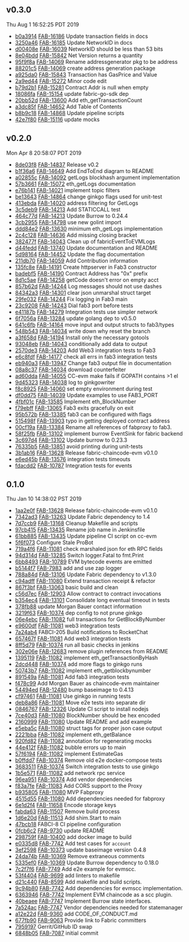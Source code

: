 ## v0.3.0
Thu Aug  1 16:52:25 PDT 2019

* [b0a3914](https://github.com/hyperledger/fabric-chaincode-evm/commit/b0a3914) [FAB-16186](https://jira.hyperledger.org/browse/FAB-16186) Update transaction fields in docs
* [3250a46](https://github.com/hyperledger/fabric-chaincode-evm/commit/3250a46) [FAB-16185](https://jira.hyperledger.org/browse/FAB-16185) Update NetworkID in docs
* [d00408e](https://github.com/hyperledger/fabric-chaincode-evm/commit/d00408e) [FAB-16039](https://jira.hyperledger.org/browse/FAB-16039) NetworkID should be less than 53 bits
* [8e04bdd](https://github.com/hyperledger/fabric-chaincode-evm/commit/8e04bdd) [FAB-15842](https://jira.hyperledger.org/browse/FAB-15842) Net Version returns a quantity
* [95f9f8a](https://github.com/hyperledger/fabric-chaincode-evm/commit/95f9f8a) [FAB-14069](https://jira.hyperledger.org/browse/FAB-14069) Rename addressgenerator pkg to be address
* [88201c5](https://github.com/hyperledger/fabric-chaincode-evm/commit/88201c5) [FAB-14069](https://jira.hyperledger.org/browse/FAB-14069) create address generation package
* [a925da0](https://github.com/hyperledger/fabric-chaincode-evm/commit/a925da0) [FAB-15843](https://jira.hyperledger.org/browse/FAB-15843) Transaction has GasPrice and Value
* [2a9ed44](https://github.com/hyperledger/fabric-chaincode-evm/commit/2a9ed44) [FAB-15272](https://jira.hyperledger.org/browse/FAB-15272) Minor code edit
* [b79d2b1](https://github.com/hyperledger/fabric-chaincode-evm/commit/b79d2b1) [FAB-15281](https://jira.hyperledger.org/browse/FAB-15281) Contract Addr is null when empty
* [18086fa](https://github.com/hyperledger/fabric-chaincode-evm/commit/18086fa) [FAB-15154](https://jira.hyperledger.org/browse/FAB-15154) update fabric-go-sdk dep
* [20bb52d](https://github.com/hyperledger/fabric-chaincode-evm/commit/20bb52d) [FAB-13600](https://jira.hyperledger.org/browse/FAB-13600) Add eth_getTransactionCount
* [a3dc85f](https://github.com/hyperledger/fabric-chaincode-evm/commit/a3dc85f) [FAB-14652](https://jira.hyperledger.org/browse/FAB-14652) Add Table of Contents
* [b8b9c18](https://github.com/hyperledger/fabric-chaincode-evm/commit/b8b9c18) [FAB-14868](https://jira.hyperledger.org/browse/FAB-14868) Update pipeline scripts
* [42e7f80](https://github.com/hyperledger/fabric-chaincode-evm/commit/42e7f80) [FAB-15116](https://jira.hyperledger.org/browse/FAB-15116) update mocks

## v0.2.0
Mon Apr  8 20:58:07 PDT 2019

* [8de03f8](https://github.com/hyperledger/fabric-chaincode-evm/commit/8de03f8) [FAB-14837](https://jira.hyperledger.org/browse/FAB-14837) Release v0.2
* [b1f36a6](https://github.com/hyperledger/fabric-chaincode-evm/commit/b1f36a6) [FAB-14649](https://jira.hyperledger.org/browse/FAB-14649) Add EndToEnd diagram to README
* [a02855c](https://github.com/hyperledger/fabric-chaincode-evm/commit/a02855c) [FAB-14092](https://jira.hyperledger.org/browse/FAB-14092) getLogs blockhash argument implementation
* [57b3661](https://github.com/hyperledger/fabric-chaincode-evm/commit/57b3661) [FAB-15072](https://jira.hyperledger.org/browse/FAB-15072) eth_getLogs documentation
* [e76b141](https://github.com/hyperledger/fabric-chaincode-evm/commit/e76b141) [FAB-14021](https://jira.hyperledger.org/browse/FAB-14021) implement topic filters
* [be13643](https://github.com/hyperledger/fabric-chaincode-evm/commit/be13643) [FAB-14864](https://jira.hyperledger.org/browse/FAB-14864) change ginkgo flags used for unit-test
* [413ebda](https://github.com/hyperledger/fabric-chaincode-evm/commit/413ebda) [FAB-14020](https://jira.hyperledger.org/browse/FAB-14020) address filtering for GetLogs
* [3c5deb9](https://github.com/hyperledger/fabric-chaincode-evm/commit/3c5deb9) [FAB-14213](https://jira.hyperledger.org/browse/FAB-14213) Add STATICCALL test
* [464c77d](https://github.com/hyperledger/fabric-chaincode-evm/commit/464c77d) [FAB-14213](https://jira.hyperledger.org/browse/FAB-14213) Update Burrow to 0.24.4
* [3cb2955](https://github.com/hyperledger/fabric-chaincode-evm/commit/3cb2955) [FAB-14798](https://jira.hyperledger.org/browse/FAB-14798) use new golint import
* [ddd84e2](https://github.com/hyperledger/fabric-chaincode-evm/commit/ddd84e2) [FAB-13630](https://jira.hyperledger.org/browse/FAB-13630) minimum eth_getLogs implementation
* [2c4c128](https://github.com/hyperledger/fabric-chaincode-evm/commit/2c4c128) [FAB-14636](https://jira.hyperledger.org/browse/FAB-14636) Add missing closing bracket
* [382477f](https://github.com/hyperledger/fabric-chaincode-evm/commit/382477f) [FAB-14043](https://jira.hyperledger.org/browse/FAB-14043) Clean up of fabricEventToEVMLogs
* [d44fedd](https://github.com/hyperledger/fabric-chaincode-evm/commit/d44fedd) [FAB-13740](https://jira.hyperledger.org/browse/FAB-13740) Update documentation and README
* [5d98164](https://github.com/hyperledger/fabric-chaincode-evm/commit/5d98164) [FAB-14452](https://jira.hyperledger.org/browse/FAB-14452) Update the flag documentation
* [211db70](https://github.com/hyperledger/fabric-chaincode-evm/commit/211db70) [FAB-14059](https://jira.hyperledger.org/browse/FAB-14059) Add Contribution information
* [135fc8e](https://github.com/hyperledger/fabric-chaincode-evm/commit/135fc8e) [FAB-14191](https://jira.hyperledger.org/browse/FAB-14191) Create httpserver in Fab3 constructor
* [badebf5](https://github.com/hyperledger/fabric-chaincode-evm/commit/badebf5) [FAB-14190](https://jira.hyperledger.org/browse/FAB-14190) Contract Address has "0x" prefix
* [8d1c5ae](https://github.com/hyperledger/fabric-chaincode-evm/commit/8d1c5ae) [FAB-14258](https://jira.hyperledger.org/browse/FAB-14258) getCode doesn't error on empty acct
* [857b62d](https://github.com/hyperledger/fabric-chaincode-evm/commit/857b62d) [FAB-14244](https://jira.hyperledger.org/browse/FAB-14244) Log messages should not use dashes
* [84342a3](https://github.com/hyperledger/fabric-chaincode-evm/commit/84342a3) [FAB-14301](https://jira.hyperledger.org/browse/FAB-14301) clear json unmarshal struct target
* [29fe032](https://github.com/hyperledger/fabric-chaincode-evm/commit/29fe032) [FAB-14244](https://jira.hyperledger.org/browse/FAB-14244) Fix logging in Fab3 main
* [23c9208](https://github.com/hyperledger/fabric-chaincode-evm/commit/23c9208) [FAB-14243](https://jira.hyperledger.org/browse/FAB-14243) Dial fab3 port before tests
* [e41187b](https://github.com/hyperledger/fabric-chaincode-evm/commit/e41187b) [FAB-14279](https://jira.hyperledger.org/browse/FAB-14279) Integration tests use simpler network
* [6f7056a](https://github.com/hyperledger/fabric-chaincode-evm/commit/6f7056a) [FAB-13284](https://jira.hyperledger.org/browse/FAB-13284) update golang dep to v0.5.0
* [641c6fb](https://github.com/hyperledger/fabric-chaincode-evm/commit/641c6fb) [FAB-14164](https://jira.hyperledger.org/browse/FAB-14164) move input and output structs to fab3/types
* [548b543](https://github.com/hyperledger/fabric-chaincode-evm/commit/548b543) [FAB-14034](https://jira.hyperledger.org/browse/FAB-14034) write down why reset the branch
* [a3f658d](https://github.com/hyperledger/fabric-chaincode-evm/commit/a3f658d) [FAB-14194](https://jira.hyperledger.org/browse/FAB-14194) Install only the necessary gotools
* [93048eb](https://github.com/hyperledger/fabric-chaincode-evm/commit/93048eb) [FAB-14043](https://jira.hyperledger.org/browse/FAB-14043) conditionally add data to output
* [2570de3](https://github.com/hyperledger/fabric-chaincode-evm/commit/2570de3) [FAB-14203](https://jira.hyperledger.org/browse/FAB-14203) Add Web3 integration tests to Fab3
* [e6c8fdf](https://github.com/hyperledger/fabric-chaincode-evm/commit/e6c8fdf) [FAB-14177](https://jira.hyperledger.org/browse/FAB-14177) check all errs in fab3 integration tests
* [eb940a3](https://github.com/hyperledger/fabric-chaincode-evm/commit/eb940a3) [FAB-13947](https://jira.hyperledger.org/browse/FAB-13947) Change fab3 output file in documentation
* [08a8c37](https://github.com/hyperledger/fabric-chaincode-evm/commit/08a8c37) [FAB-14034](https://jira.hyperledger.org/browse/FAB-14034) download counterfeiter
* [ad60dda](https://github.com/hyperledger/fabric-chaincode-evm/commit/ad60dda) [FAB-14055](https://jira.hyperledger.org/browse/FAB-14055) CC-evm make fails if GOPATH contains >1 el
* [9d45323](https://github.com/hyperledger/fabric-chaincode-evm/commit/9d45323) [FAB-14038](https://jira.hyperledger.org/browse/FAB-14038) log to ginkgowriter
* [f8c8925](https://github.com/hyperledger/fabric-chaincode-evm/commit/f8c8925) [FAB-14060](https://jira.hyperledger.org/browse/FAB-14060) set empty environment during test
* [df0dd75](https://github.com/hyperledger/fabric-chaincode-evm/commit/df0dd75) [FAB-14039](https://jira.hyperledger.org/browse/FAB-14039) Update examples to use FAB3_PORT
* [4fbf01c](https://github.com/hyperledger/fabric-chaincode-evm/commit/4fbf01c) [FAB-13585](https://jira.hyperledger.org/browse/FAB-13585) Implement eth_BlockNumber
* [f79ebff](https://github.com/hyperledger/fabric-chaincode-evm/commit/f79ebff) [FAB-13065](https://jira.hyperledger.org/browse/FAB-13065) Fab3 exits gracefully on exit
* [95b572b](https://github.com/hyperledger/fabric-chaincode-evm/commit/95b572b) [FAB-13385](https://jira.hyperledger.org/browse/FAB-13385) fab3 can be configured with flags
* [515498f](https://github.com/hyperledger/fabric-chaincode-evm/commit/515498f) [FAB-13903](https://jira.hyperledger.org/browse/FAB-13903) typo in getting deployed contract address
* [00cf19a](https://github.com/hyperledger/fabric-chaincode-evm/commit/00cf19a) [FAB-13384](https://jira.hyperledger.org/browse/FAB-13384) Rename all references of fabproxy to fab3.
* [58f25fb](https://github.com/hyperledger/fabric-chaincode-evm/commit/58f25fb) [FAB-13102](https://jira.hyperledger.org/browse/FAB-13102) implement burrow EventSink for fabric backend
* [3c697d4](https://github.com/hyperledger/fabric-chaincode-evm/commit/3c697d4) [FAB-13102](https://jira.hyperledger.org/browse/FAB-13102) Update burrow to 0.23.3
* [76335b5](https://github.com/hyperledger/fabric-chaincode-evm/commit/76335b5) [FAB-13851](https://jira.hyperledger.org/browse/FAB-13851) avoid printing during unit-tests
* [3b1ab16](https://github.com/hyperledger/fabric-chaincode-evm/commit/3b1ab16) [FAB-13628](https://jira.hyperledger.org/browse/FAB-13628) Release fabric-chaincode-evm v0.1.0
* [e6ed45b](https://github.com/hyperledger/fabric-chaincode-evm/commit/e6ed45b) [FAB-13576](https://jira.hyperledger.org/browse/FAB-13576) integration tests timeouts
* [fdacdd2](https://github.com/hyperledger/fabric-chaincode-evm/commit/fdacdd2) [FAB-10787](https://jira.hyperledger.org/browse/FAB-10787) Integration tests for events

## 0.1.0
Thu Jan 10 14:38:02 PST 2019

* [1aa2e0f](https://github.com/hyperledger/fabric-chaincode-evm/commit/1aa2e0f) [FAB-13628](https://jira.hyperledger.org/browse/FAB-13628) Release fabric-chaincode-evm v0.1.0
* [7342ad3](https://github.com/hyperledger/fabric-chaincode-evm/commit/7342ad3) [FAB-13263](https://jira.hyperledger.org/browse/FAB-13263) Update Fabric dependency to 1.4
* [7d7ccb9](https://github.com/hyperledger/fabric-chaincode-evm/commit/7d7ccb9) [FAB-13168](https://jira.hyperledger.org/browse/FAB-13168) Cleanup Makefile and scripts
* [97cb415](https://github.com/hyperledger/fabric-chaincode-evm/commit/97cb415) [FAB-13435](https://jira.hyperledger.org/browse/FAB-13435) Rename job name in Jenkinsfile
* [61bb885](https://github.com/hyperledger/fabric-chaincode-evm/commit/61bb885) [FAB-13435](https://jira.hyperledger.org/browse/FAB-13435) Update pipeline CI script on cc-evm
* [5f6f073](https://github.com/hyperledger/fabric-chaincode-evm/commit/5f6f073) Configure Stale ProBot
* [719a4f6](https://github.com/hyperledger/fabric-chaincode-evm/commit/719a4f6) [FAB-11081](https://jira.hyperledger.org/browse/FAB-11081) check marshaled json for eth RPC fields
* [94d314d](https://github.com/hyperledger/fabric-chaincode-evm/commit/94d314d) [FAB-13285](https://jira.hyperledger.org/browse/FAB-13285) Switch logger.Fatal to fmt.Print
* [6bb8493](https://github.com/hyperledger/fabric-chaincode-evm/commit/6bb8493) [FAB-10789](https://jira.hyperledger.org/browse/FAB-10789) EVM bytecode events are emitted
* [b5144f7](https://github.com/hyperledger/fabric-chaincode-evm/commit/b5144f7) [FAB-7983](https://jira.hyperledger.org/browse/FAB-7983) add and use zap logger
* [788a84d](https://github.com/hyperledger/fabric-chaincode-evm/commit/788a84d) [FAB-13106](https://jira.hyperledger.org/browse/FAB-13106) Update Fabric dependency to v1.3.0
* [c94adff](https://github.com/hyperledger/fabric-chaincode-evm/commit/c94adff) [FAB-11080](https://jira.hyperledger.org/browse/FAB-11080) Extend transaction receipt & refactor
* [867f3bf](https://github.com/hyperledger/fabric-chaincode-evm/commit/867f3bf) [FAB-13063](https://jira.hyperledger.org/browse/FAB-13063) basic build and clean
* [c56d7ec](https://github.com/hyperledger/fabric-chaincode-evm/commit/c56d7ec) [FAB-12903](https://jira.hyperledger.org/browse/FAB-12903) Allow contract to contract invocations
* [b354ec4](https://github.com/hyperledger/fabric-chaincode-evm/commit/b354ec4) [FAB-13101](https://jira.hyperledger.org/browse/FAB-13101) Consolidate long eventual timeout in tests
* [378fb88](https://github.com/hyperledger/fabric-chaincode-evm/commit/378fb88) update Morgan Bauer contact information
* [3219f63](https://github.com/hyperledger/fabric-chaincode-evm/commit/3219f63) [FAB-10374](https://jira.hyperledger.org/browse/FAB-10374) dep config to not prune ginkgo
* [06e4ebc](https://github.com/hyperledger/fabric-chaincode-evm/commit/06e4ebc) [FAB-11082](https://jira.hyperledger.org/browse/FAB-11082) full transactions for GetBlockByNumber
* [e9600df](https://github.com/hyperledger/fabric-chaincode-evm/commit/e9600df) [FAB-11081](https://jira.hyperledger.org/browse/FAB-11081) web3 integration tests
* [7a24ab4](https://github.com/hyperledger/fabric-chaincode-evm/commit/7a24ab4) FABCI-205 Build notifications to RocketChat
* [657467f](https://github.com/hyperledger/fabric-chaincode-evm/commit/657467f) [FAB-11081](https://jira.hyperledger.org/browse/FAB-11081) Add web3 integration tests
* [8ff5d79](https://github.com/hyperledger/fabric-chaincode-evm/commit/8ff5d79) [FAB-10374](https://jira.hyperledger.org/browse/FAB-10374) run all basic checks in jenkins
* [302e06e](https://github.com/hyperledger/fabric-chaincode-evm/commit/302e06e) [FAB-12683](https://jira.hyperledger.org/browse/FAB-12683) remove plugin references from README
* [1395119](https://github.com/hyperledger/fabric-chaincode-evm/commit/1395119) [FAB-11082](https://jira.hyperledger.org/browse/FAB-11082) implement eth_getTransactionByHash
* [2dcd448](https://github.com/hyperledger/fabric-chaincode-evm/commit/2dcd448) [FAB-10374](https://jira.hyperledger.org/browse/FAB-10374) add more flags to ginkgo runs
* [50743b7](https://github.com/hyperledger/fabric-chaincode-evm/commit/50743b7) [FAB-11082](https://jira.hyperledger.org/browse/FAB-11082) implement eth_getblockbynumber
* [891549a](https://github.com/hyperledger/fabric-chaincode-evm/commit/891549a) [FAB-11081](https://jira.hyperledger.org/browse/FAB-11081) Add fab3 integration tests
* [f478c99](https://github.com/hyperledger/fabric-chaincode-evm/commit/f478c99) Add Morgan Bauer as chaincode-evm maintainer
* [54494ed](https://github.com/hyperledger/fabric-chaincode-evm/commit/54494ed) [FAB-12480](https://jira.hyperledger.org/browse/FAB-12480) bump baseimage to 0.4.13
* [cf97461](https://github.com/hyperledger/fabric-chaincode-evm/commit/cf97461) [FAB-11081](https://jira.hyperledger.org/browse/FAB-11081) Use ginkgo in running tests
* [deb8a86](https://github.com/hyperledger/fabric-chaincode-evm/commit/deb8a86) [FAB-11081](https://jira.hyperledger.org/browse/FAB-11081) Move e2e tests into separate dir
* [0846767](https://github.com/hyperledger/fabric-chaincode-evm/commit/0846767) [FAB-12326](https://jira.hyperledger.org/browse/FAB-12326) Update CI script to install nodejs
* [7ce40d3](https://github.com/hyperledger/fabric-chaincode-evm/commit/7ce40d3) [FAB-11080](https://jira.hyperledger.org/browse/FAB-11080) BlockNumber should be hex encoded
* [2160999](https://github.com/hyperledger/fabric-chaincode-evm/commit/2160999) [FAB-11080](https://jira.hyperledger.org/browse/FAB-11080) Update README and add example
* [e5eba5c](https://github.com/hyperledger/fabric-chaincode-evm/commit/e5eba5c) [FAB-11080](https://jira.hyperledger.org/browse/FAB-11080) struct tags for proper json case output
* [2221bba](https://github.com/hyperledger/fabric-chaincode-evm/commit/2221bba) [FAB-11082](https://jira.hyperledger.org/browse/FAB-11082) implement eth_getBalance
* [920fd82](https://github.com/hyperledger/fabric-chaincode-evm/commit/920fd82) [FAB-11082](https://jira.hyperledger.org/browse/FAB-11082) annotation for regenerating mocks
* [44e412f](https://github.com/hyperledger/fabric-chaincode-evm/commit/44e412f) [FAB-11082](https://jira.hyperledger.org/browse/FAB-11082) bubble errors up to main
* [57f6194](https://github.com/hyperledger/fabric-chaincode-evm/commit/57f6194) [FAB-11082](https://jira.hyperledger.org/browse/FAB-11082) implement EstimateGas
* [b0ffdd7](https://github.com/hyperledger/fabric-chaincode-evm/commit/b0ffdd7) [FAB-10374](https://jira.hyperledger.org/browse/FAB-10374) Remove old e2e docker-compose tests
* [3683511](https://github.com/hyperledger/fabric-chaincode-evm/commit/3683511) [FAB-10374](https://jira.hyperledger.org/browse/FAB-10374) Switch integration tests to use ginkgo
* [1b5e571](https://github.com/hyperledger/fabric-chaincode-evm/commit/1b5e571) [FAB-11082](https://jira.hyperledger.org/browse/FAB-11082) add network rpc service
* [96ea951](https://github.com/hyperledger/fabric-chaincode-evm/commit/96ea951) [FAB-10374](https://jira.hyperledger.org/browse/FAB-10374) Add vendor dependencies
* [f83a7fe](https://github.com/hyperledger/fabric-chaincode-evm/commit/f83a7fe) [FAB-11083](https://jira.hyperledger.org/browse/FAB-11083) Add CORS support to the Proxy
* [b935805](https://github.com/hyperledger/fabric-chaincode-evm/commit/b935805) [FAB-11080](https://jira.hyperledger.org/browse/FAB-11080) MVP Fabproxy
* [4515d55](https://github.com/hyperledger/fabric-chaincode-evm/commit/4515d55) [FAB-11080](https://jira.hyperledger.org/browse/FAB-11080) Add dependencies needed for fabproxy
* [6e1d2f4](https://github.com/hyperledger/fabric-chaincode-evm/commit/6e1d2f4) [FAB-11658](https://jira.hyperledger.org/browse/FAB-11658) Encode storage keys
* [fabda63](https://github.com/hyperledger/fabric-chaincode-evm/commit/fabda63) [FAB-11507](https://jira.hyperledger.org/browse/FAB-11507) Remove build process
* [1d6e20d](https://github.com/hyperledger/fabric-chaincode-evm/commit/1d6e20d) [FAB-11513](https://jira.hyperledger.org/browse/FAB-11513) Add shim.Start to main
* [47bcb18](https://github.com/hyperledger/fabric-chaincode-evm/commit/47bcb18) FABCI-8 CI pipeline configuration
* [0fcb6c2](https://github.com/hyperledger/fabric-chaincode-evm/commit/0fcb6c2) [FAB-9730](https://jira.hyperledger.org/browse/FAB-9730) update README
* [298759f](https://github.com/hyperledger/fabric-chaincode-evm/commit/298759f) [FAB-10400](https://jira.hyperledger.org/browse/FAB-10400) add docker image to build
* [e0335d8](https://github.com/hyperledger/fabric-chaincode-evm/commit/e0335d8) [FAB-7742](https://jira.hyperledger.org/browse/FAB-7742) Add test cases for `account`
* [3ef2598](https://github.com/hyperledger/fabric-chaincode-evm/commit/3ef2598) [FAB-10373](https://jira.hyperledger.org/browse/FAB-10373) update baseimage version 0.4.8
* [24da74b](https://github.com/hyperledger/fabric-chaincode-evm/commit/24da74b) [FAB-10369](https://jira.hyperledger.org/browse/FAB-10369) Remove extraneous comments
* [5335ef0](https://github.com/hyperledger/fabric-chaincode-evm/commit/5335ef0) [FAB-10369](https://jira.hyperledger.org/browse/FAB-10369) Update Burrow dependency to 0.18.0
* [7c2f7f6](https://github.com/hyperledger/fabric-chaincode-evm/commit/7c2f7f6) [FAB-7749](https://jira.hyperledger.org/browse/FAB-7749) Add e2e example for evmscc.
* [53f4404](https://github.com/hyperledger/fabric-chaincode-evm/commit/53f4404) [FAB-9699](https://jira.hyperledger.org/browse/FAB-9699) add linters to makefile
* [d21c440](https://github.com/hyperledger/fabric-chaincode-evm/commit/d21c440) [FAB-8599](https://jira.hyperledger.org/browse/FAB-8599) Add makefile and build scripts.
* [9c94b80](https://github.com/hyperledger/fabric-chaincode-evm/commit/9c94b80) [FAB-7742](https://jira.hyperledger.org/browse/FAB-7742) Add dependencies for evmscc implementation.
* [6363946](https://github.com/hyperledger/fabric-chaincode-evm/commit/6363946) [FAB-7742](https://jira.hyperledger.org/browse/FAB-7742) Implement EVM chaincode as a scc plugin.
* [40beaee](https://github.com/hyperledger/fabric-chaincode-evm/commit/40beaee) [FAB-7747](https://jira.hyperledger.org/browse/FAB-7747) Implement Burrow state interfaces.
* [7a524ac](https://github.com/hyperledger/fabric-chaincode-evm/commit/7a524ac) [FAB-7747](https://jira.hyperledger.org/browse/FAB-7747) Vendor dependencies needed for statemanager
* [a12e22d](https://github.com/hyperledger/fabric-chaincode-evm/commit/a12e22d) [FAB-9360](https://jira.hyperledger.org/browse/FAB-9360) add CODE_OF_CONDUCT.md
* [677fb90](https://github.com/hyperledger/fabric-chaincode-evm/commit/677fb90) [FAB-9063](https://jira.hyperledger.org/browse/FAB-9063) Provide link to Fabric committers
* [7959197](https://github.com/hyperledger/fabric-chaincode-evm/commit/7959197) Gerrit/GitHub ID swap
* [6848b05](https://github.com/hyperledger/fabric-chaincode-evm/commit/6848b05) [FAB-7087](https://jira.hyperledger.org/browse/FAB-7087) initial commit

